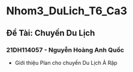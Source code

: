 # Nhom3_DuLich_T6_Ca3
## Đề Tài: Chuyến Du Lịch
### 21DH114057 - Nguyễn Hoàng Anh Quốc
- Giới thiệu Plan cho chuyến Du Lịch Ả Rập
  
